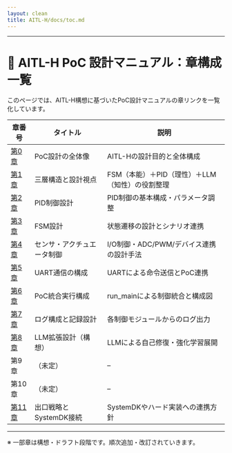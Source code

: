 ```yaml
---
layout: clean
title: AITL-H/docs/toc.md
---
```


---

# 📘 AITL-H PoC 設計マニュアル：章構成一覧

このページでは、AITL-H構想に基づいたPoC設計マニュアルの章リンクを一覧化しています。

| 章番号 | タイトル | 説明 |
|--------|----------|------|
| [第0章](chapter00_overview.md) | PoC設計の全体像 | AITL-Hの設計目的と全体構成 |
| [第1章](chapter01_aitl_architecture.md) | 三層構造と設計視点 | FSM（本能）＋PID（理性）＋LLM（知性）の役割整理 |
| [第2章](chapter02_pid_design.md) | PID制御設計 | PID制御の基本構成・パラメータ調整 |
| [第3章](chapter03_fsm_design.md) | FSM設計 | 状態遷移の設計とシナリオ連携 |
| [第4章](chapter04_sensor_interface.md) | センサ・アクチュエータ制御 | I/O制御・ADC/PWM/デバイス連携の設計手法 |
| [第5章](chapter05_uart_control.md) | UART通信の構成 | UARTによる命令送信とPoC連携 |
| [第6章](chapter06_run_main_arch.md) | PoC統合実行構成 | run_mainによる制御統合と構成図 |
| [第7章](chapter07_log_monitoring.md) | ログ構成と記録設計 | 各制御モジュールからのログ出力 |
| [第8章](chapter08_llm_integration.md) | LLM拡張設計（構想） | LLMによる自己修復・強化学習展開 |
| 第9章 | （未定） | – |
| 第10章 | （未定） | – |
| [第11章](chapter11_exit_strategy.md) | 出口戦略とSystemDK接続 | SystemDKやハード実装への連携方針 |

---

※ 一部章は構想・ドラフト段階です。順次追加・改訂されていきます。
